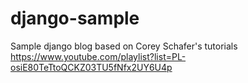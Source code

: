 # django-sample
Sample django blog based on Corey Schafer's tutorials
https://www.youtube.com/playlist?list=PL-osiE80TeTtoQCKZ03TU5fNfx2UY6U4p
